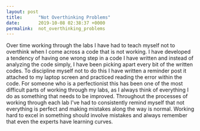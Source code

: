 ```yaml
---
layout: post
title:      "Not Overthinking Problems"
date:       2019-10-08 02:38:37 +0000
permalink:  not_overthinking_problems
---
```


Over time working through the labs I have had to teach myself not to overthink when I come across a code that is not working.
I have developed a tendency of having one wrong step in a code I have written and instead of analyzing the code simply, I have been picking apart every bit of the written codes.
To discipline myself not to do this I have written a reminder post it attached to my laptop screen and practiced reading the error within the code. For someone who is a perfectionist this has been one of the most difficult parts of working through my labs, as I always think of everything I do as something that needs to be improved.
Throughout the processes of working through each lab I've had to consistently remind myself that not everything is perfect and making mistakes along the way is normal.
Working hard to excel in something should involve mistakes and always remember that even the experts have learning curves.
